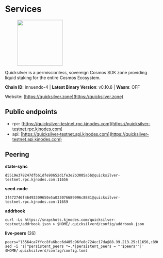 # Services

<figure><img src="https://raw.githubusercontent.com/kj89/testnet_manuals/main/pingpub/logos/quicksilver.png" width="150" alt=""><figcaption></figcaption></figure>

Quicksilver is a permissionless, sovereign Cosmos SDK zone providing liquid staking for the entire Cosmos Ecosystem.

**Chain ID**: innuendo-4 | **Latest Binary Version**: v0.10.8 | **Wasm**: OFF

Website: [https://quicksilver.zone](https://quicksilver.zone)


## Public endpoints

* rpc: [https://quicksilver-testnet.rpc.kjnodes.com](https://quicksilver-testnet.rpc.kjnodes.com)
* api: [https://quicksilver-testnet.api.kjnodes.com](https://quicksilver-testnet.api.kjnodes.com)

## Peering

**state-sync**

```
d5519e378247dfb61dfe90652d1fe3e2b3005a5b@quicksilver-testnet.rpc.kjnodes.com:11656
```

**seed-node**

```
3f472746f46493309650e5a033076689996c8881@quicksilver-testnet.rpc.kjnodes.com:11659
```

**addrbook**
```
curl -Ls https://snapshots.kjnodes.com/quicksilver-testnet/addrbook.json > $HOME/.quicksilverd/config/addrbook.json
```

**live-peers** (26)
```
peers="13564ca7ffcc8fa6bcc6d405c96fe8c724ec17da@88.99.213.25:11656,c896ef12812a82eea865111c49f226849ad077db@144.76.236.90:26656,af8cfa944802a9bd510fc3407950a15e8be86c31@213.239.217.52:30656,41f7d7004cace7bd1760a5f980a86123700c8f1d@185.146.148.116:26656,f6537f3f831dd904570c782bac86090cee90c15d@65.109.92.240:26656,5844010472bac487748336616d450bc9f0cbc57c@65.108.72.175:29656,e0f0703e9ce343c46e0ec01b19216715e817b358@65.109.85.170:28656,2096650d8586b858d3369205f3b46ac4c765bc8e@65.109.53.155:26656,bdb93c655989b2c1882339fabb013317066dda56@95.214.52.138:26676,c9a74cdd754a8ccc9243ac2b245e4caaa78695aa@45.85.147.96:26656,3da9fbcb9ec210ec1c94ebc49f46fad3d3721e77@65.108.136.39:26651,d5519e378247dfb61dfe90652d1fe3e2b3005a5b@65.109.68.190:11656,66f9d8f52a4637dc9215cdaa8dc2977633e52bbf@95.217.144.121:26656,9bd54719b38451d440635752081a3f52649ac92d@65.109.92.241:20026,ca1dc45c25919c5b945f4c52c1e8470755a01225@65.108.44.149:20656,8ff8a186fe9cbc70d0f34891fa051f87e561a48b@158.160.0.93:26656,a37474c1f254cd4b16d924327a755c914e8e7d86@65.109.30.53:26656,7c65eaf6307530cc654d62fff271a9593643758b@23.227.200.10:26656,6c31ea769b18d7b20b2d738df7778fb9fc3fc380@18.236.225.32:26656,8099f8a7c95c1676982e1a23e8452f2b10b07415@65.108.78.107:22656,8a334ed2e728ca1164f8ef6ae58dd5fda31da5be@66.94.104.239:26641,858ba6bc33a6d13fdd9ddad344d788dcf91cf565@142.132.151.99:15651,d4d83e209a2b096859821228ea17475f9a487a48@23.88.0.170:15651,7781c28c240e85474425040f744b501d99120d1d@195.201.108.152:11656,532625a997a6f891405202968607f72afe004f15@202.61.225.157:26666,1c1ca90d704c22844570d57039ccf2e8f58e475d@80.64.208.123:26656"
sed -i 's|^persistent_peers *=.*|persistent_peers = "'$peers'"|' $HOME/.quicksilverd/config/config.toml
```
